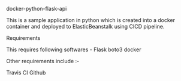 docker-python-flask-api

This is a sample application in python which is created into a docker container and deployed to ElasticBeanstalk using CICD pipeline.

Requirements

This requires following softwares -
Flask
boto3
docker

Other requirements include :- 

Travis CI
Github 